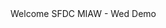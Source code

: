 <html lang="en">
<head>
	<title>SFDC MIAW - Wed Demo</title>
	<meta name="viewport" content="width=device-width, initial-scale=1, minimum-scale=1">
</head>
<body >
	Welcome SFDC MIAW - Wed Demo
	<script type='text/javascript'>
		function initEmbeddedMessaging() {
			try {
				console.log('initEmbeddedMessaging');
				embeddedservice_bootstrap.settings.language = 'en_US'; // For example, enter 'en' or 'en-US'
				
				console.log('initEmbeddedMessaging', 'embeddedservice_bootstrap');
				embeddedservice_bootstrap.init(
					'00D2w000007Ph69',
					'rxop__MIAW_Github',
					'https://crmified-dk-dev-ed.my.site.com/ESWMIAWGithub1717401177483',
					{
						scrt2URL: 'https://crmified-dk-dev-ed.my.salesforce-scrt.com'
					}
				);
				console.log('initEmbeddedMessaging','embeddedservice_bootstrap','done');
			} catch (err) {
				console.error('Error loading Embedded Messaging: ', err);
			}
		};
	</script>
	<script type='text/javascript' src='https://crmified-dk-dev-ed.my.site.com/ESWMIAWGithub1717401177483/assets/js/bootstrap.min.js' onload='initEmbeddedMessaging()'></script>
</body>
</html>
